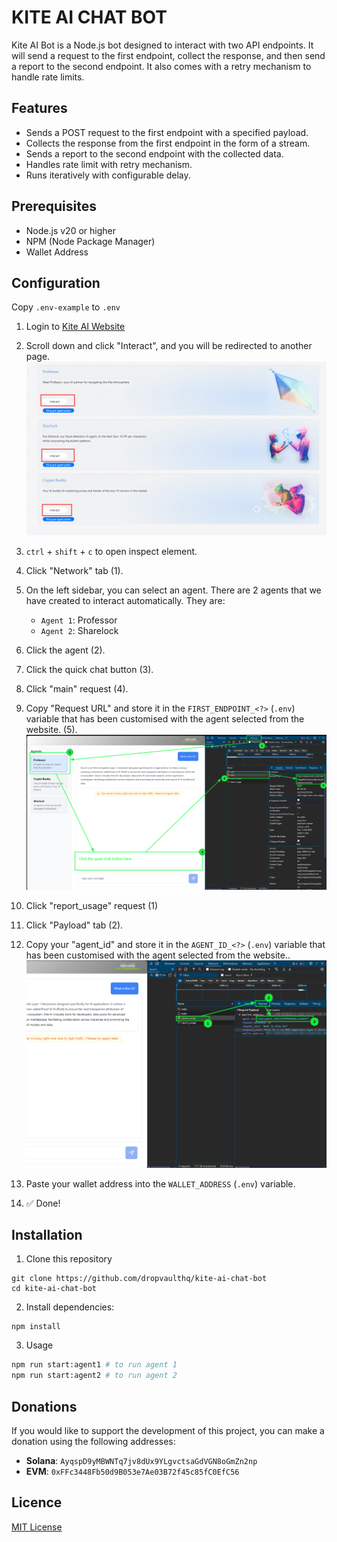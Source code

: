 # KITE AI CHAT BOT
Kite AI Bot is a Node.js bot designed to interact with two API endpoints. It will send a request to the first endpoint, collect the response, and then send a report to the second endpoint. It also comes with a retry mechanism to handle rate limits.

## Features
- Sends a POST request to the first endpoint with a specified payload.
- Collects the response from the first endpoint in the form of a stream.
- Sends a report to the second endpoint with the collected data.
- Handles rate limit with retry mechanism.
- Runs iteratively with configurable delay.

## Prerequisites
- Node.js v20 or higher
- NPM (Node Package Manager)
- Wallet Address

## Configuration
Copy `.env-example` to `.env`

1. Login to [Kite AI Website](https://testnet.gokite.ai?r=bA3F7p34)
2. Scroll down and click "Interact", and you will be redirected to another page.
![alt text](./src/assets/image.png)

3. `ctrl` + `shift` + `c` to open inspect element.
4. Click "Network" tab (1).
5. On the left sidebar, you can select an agent. There are 2 agents that we have created to interact automatically. They are:
    - `Agent 1`: Professor
    - `Agent 2`: Sharelock
6. Click the agent (2).
7. Click the quick chat button (3).
8. Click "main" request (4).
9. Copy "Request URL" and store it in the `FIRST_ENDPOINT_<?>` (`.env`) variable that has been customised with the agent selected from the website. (5).
![alt text](./src/assets/image-1.png)
10. Click "report_usage" request (1)
11. Click "Payload" tab (2).
12. Copy your "agent_id" and store it in the `AGENT_ID_<?>` (`.env`) variable that has been customised with the agent selected from the website..
![alt text](./src/assets/image-2.png)
13. Paste your wallet address into the `WALLET_ADDRESS` (`.env`) variable.
14. ✅ Done!

## Installation
1. Clone this repository
```
git clone https://github.com/dropvaulthq/kite-ai-chat-bot
cd kite-ai-chat-bot
```

2. Install dependencies:
```
npm install
```

3. Usage
```bash
npm run start:agent1 # to run agent 1
npm run start:agent2 # to run agent 2
```

## Donations
If you would like to support the development of this project, you can make a donation using the following addresses:


- **Solana**: `AyqspD9yMBWNTq7jv8dUx9YLgvctsaGdVGN8oGmZn2np`
- **EVM**: `0xFFc3448Fb50d9B053e7Ae03B72f45c85fC0EfC56`

## Licence

[MIT License](./LICENSE)
